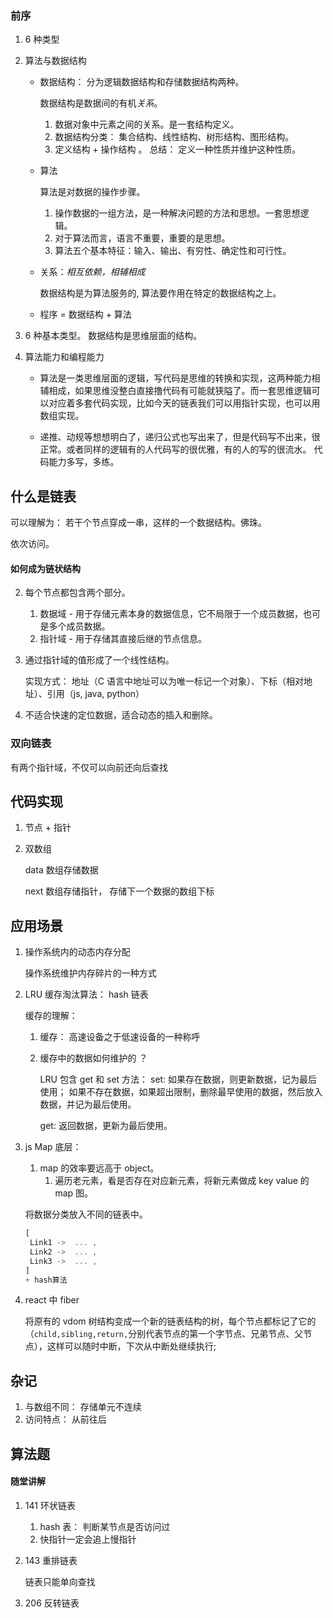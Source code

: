 ### 前序

1. 6 种类型

2. 算法与数据结构

   - 数据结构： 分为逻辑数据结构和存储数据结构两种。

     数据结构是数据间的有机*关系*。

     1. 数据对象中元素之间的关系。是一套结构定义。
     2. 数据结构分类： 集合结构、线性结构、树形结构、图形结构。
     3. 定义结构 + 操作结构 。 总结： 定义一种性质并维护这种性质。

   - 算法

     算法是对数据的操作步骤。

     1. 操作数据的一组方法，是一种解决问题的方法和思想。一套思想逻辑。
     2. 对于算法而言，语言不重要，重要的是思想。
     3. 算法五个基本特征：输入、输出、有穷性、确定性和可行性。

   - 关系：_相互依赖，相辅相成_

     数据结构是为算法服务的, 算法要作用在特定的数据结构之上。

   - 程序 = 数据结构 + 算法

3. 6 种基本类型。 数据结构是思维层面的结构。

4. 算法能力和编程能力

   - 算法是一类思维层面的逻辑，写代码是思维的转换和实现，这两种能力相辅相成，如果思维没整白直接撸代码有可能就狭隘了。而一套思维逻辑可以对应着多套代码实现，比如今天的链表我们可以用指针实现，也可以用数组实现。

   - 递推、动规等想想明白了，递归公式也写出来了，但是代码写不出来，很正常。或者同样的逻辑有的人代码写的很优雅，有的人的写的很流水。 代码能力多写，多练。

## 什么是链表

可以理解为： 若干个节点穿成一串，这样的一个数据结构。佛珠。

依次访问。

#### 如何成为链状结构

2. 每个节点都包含两个部分。

   1. 数据域 - 用于存储元素本身的数据信息，它不局限于一个成员数据，也可是多个成员数据。
   2. 指针域 - 用于存储其直接后继的节点信息。

3. 通过指针域的值形成了一个线性结构。

   实现方式： 地址（C 语言中地址可以为唯一标记一个对象）、下标（相对地址）、引用（js, java, python）

4. 不适合快速的定位数据，适合动态的插入和删除。

### 双向链表

有两个指针域，不仅可以向前还向后查找

## 代码实现

1. 节点 + 指针

2. 双数组

   data 数组存储数据

   next 数组存储指针， 存储下一个数据的数组下标

## 应用场景

1. 操作系统内的动态内存分配

   操作系统维护内存碎片的一种方式

2. LRU 缓存淘汰算法： hash 链表

   缓存的理解：

   1. 缓存： 高速设备之于低速设备的一种称呼

   2. 缓存中的数据如何维护的 ？

      LRU 包含 get 和 set 方法：
      set: 如果存在数据，则更新数据，记为最后使用；
      如果不存在数据，如果超出限制，删除最早使用的数据，然后放入数据，并记为最后使用。

      get: 返回数据，更新为最后使用。

3. js Map 底层：

   1. map 的效率要远高于 object。
      1. 遍历老元素，看是否存在对应新元素，将新元素做成 key value 的 map 图。

   将数据分类放入不同的链表中。

   ```javascript
   [
   	Link1 ->  ... ,
   	Link2 ->  ... ,
   	Link3 ->  ... ,
   ]
   + hash算法
   ```

4. react 中 fiber

   将原有的 vdom 树结构变成一个新的链表结构的树，每个节点都标记了它的（`child,sibling,return,`分别代表节点的第一个字节点、兄弟节点、父节点），这样可以随时中断，下次从中断处继续执行;

## 杂记

1. 与数组不同： 存储单元不连续
2. 访问特点： 从前往后

## 算法题

#### 随堂讲解

1. 141 环状链表

   1. hash 表： 判断某节点是否访问过
   2. 快指针一定会追上慢指针

2. 143 重排链表

   链表只能单向查找

3. 206 反转链表
